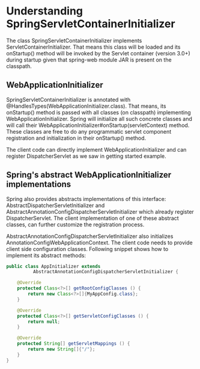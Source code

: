 # Understanding SpringServletContainerInitializer

The class SpringServletContainerInitializer implements ServletContainerInitializer. That means this class will be loaded and its onStartup() method will be invoked by the Servlet container (version 3.0+) during startup given that spring-web module JAR is present on the classpath.

## WebApplicationInitializer

SpringServletContainerInitializer is annotated with @HandlesTypes(WebApplicationInitializer.class). That means, its onStartup() method is passed with all classes (on classpath) implementing WebApplicationInitializer. Spring will initialize all such concrete classes and will call their WebApplicationInitializer#onStartup(servletContext) method. These classes are free to do any programmatic servlet component registration and initialization in their onStartup() method.

The client code can directly implement WebApplicationInitializer and can register DispatcherServlet as we saw in getting started example.

## Spring's abstract WebApplicationInitializer implementations

Spring also provides abstracts implementations of this interface: AbstractDispatcherServletInitializer and AbstractAnnotationConfigDispatcherServletInitializer which already register DispatcherServlet. The client implementation of one of these abstract classes, can further customize the registration process.

AbstractAnnotationConfigDispatcherServletInitializer also initializes AnnotationConfigWebApplicationContext. The client code needs to provide client side configuration classes. Following snippet shows how to implement its abstract methods:

```java 
public class AppInitializer extends
          AbstractAnnotationConfigDispatcherServletInitializer {

    @Override
    protected Class<?>[] getRootConfigClasses () {
        return new Class<?>[]{MyAppConfig.class};
    }

    @Override
    protected Class<?>[] getServletConfigClasses () {
        return null;
    }

    @Override
    protected String[] getServletMappings () {
        return new String[]{"/"};
    }
}
```
